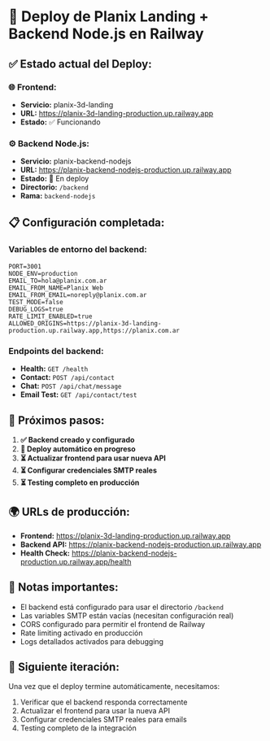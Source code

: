 # 🚀 Deploy de Planix Landing + Backend Node.js en Railway

## ✅ **Estado actual del Deploy:**

### **🌐 Frontend:**

- **Servicio:** planix-3d-landing
- **URL:** https://planix-3d-landing-production.up.railway.app
- **Estado:** ✅ Funcionando

### **⚙️ Backend Node.js:**

- **Servicio:** planix-backend-nodejs
- **URL:** https://planix-backend-nodejs-production.up.railway.app
- **Estado:** 🔄 En deploy
- **Directorio:** `/backend`
- **Rama:** `backend-nodejs`

## 📋 **Configuración completada:**

### **Variables de entorno del backend:**

```env
PORT=3001
NODE_ENV=production
EMAIL_TO=hola@planix.com.ar
EMAIL_FROM_NAME=Planix Web
EMAIL_FROM_EMAIL=noreply@planix.com.ar
TEST_MODE=false
DEBUG_LOGS=true
RATE_LIMIT_ENABLED=true
ALLOWED_ORIGINS=https://planix-3d-landing-production.up.railway.app,https://planix.com.ar
```

### **Endpoints del backend:**

- **Health:** `GET /health`
- **Contact:** `POST /api/contact`
- **Chat:** `POST /api/chat/message`
- **Email Test:** `GET /api/contact/test`

## 🔧 **Próximos pasos:**

1. **✅ Backend creado y configurado**
2. **🔄 Deploy automático en progreso**
3. **⏳ Actualizar frontend para usar nueva API**
4. **⏳ Configurar credenciales SMTP reales**
5. **⏳ Testing completo en producción**

## 🌍 **URLs de producción:**

- **Frontend:** https://planix-3d-landing-production.up.railway.app
- **Backend API:** https://planix-backend-nodejs-production.up.railway.app
- **Health Check:** https://planix-backend-nodejs-production.up.railway.app/health

## 📝 **Notas importantes:**

- El backend está configurado para usar el directorio `/backend`
- Las variables SMTP están vacías (necesitan configuración real)
- CORS configurado para permitir el frontend de Railway
- Rate limiting activado en producción
- Logs detallados activados para debugging

## 🔄 **Siguiente iteración:**

Una vez que el deploy termine automáticamente, necesitamos:

1. Verificar que el backend responda correctamente
2. Actualizar el frontend para usar la nueva API
3. Configurar credenciales SMTP reales para emails
4. Testing completo de la integración
